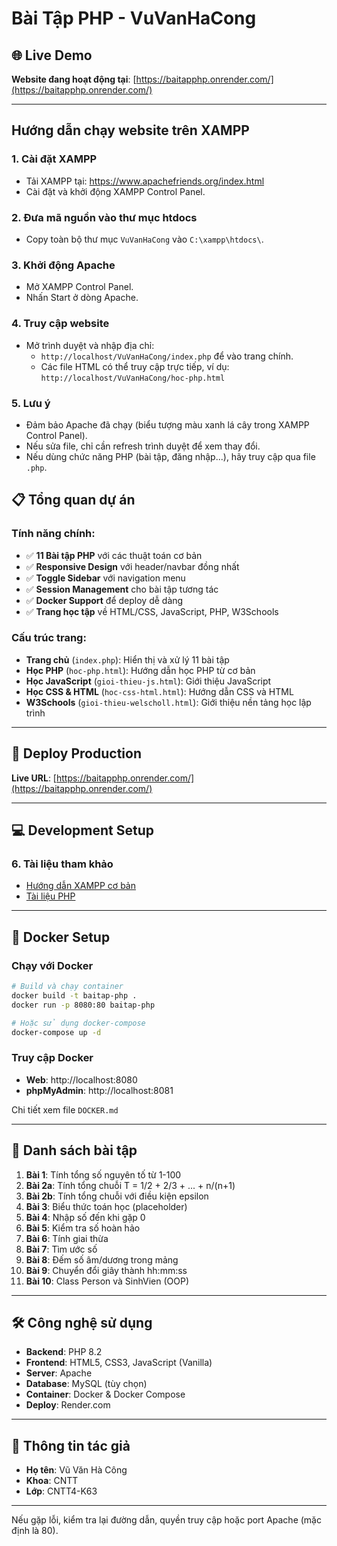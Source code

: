 # Bài Tập PHP - VuVanHaCong

## 🌐 Live Demo
**Website đang hoạt động tại**: [https://baitapphp.onrender.com/](https://baitapphp.onrender.com/)

---

## Hướng dẫn chạy website trên XAMPP

### 1. Cài đặt XAMPP
- Tải XAMPP tại: https://www.apachefriends.org/index.html
- Cài đặt và khởi động XAMPP Control Panel.

### 2. Đưa mã nguồn vào thư mục htdocs
- Copy toàn bộ thư mục `VuVanHaCong` vào `C:\xampp\htdocs\`.

### 3. Khởi động Apache
- Mở XAMPP Control Panel.
- Nhấn Start ở dòng Apache.

### 4. Truy cập website
- Mở trình duyệt và nhập địa chỉ:
  - `http://localhost/VuVanHaCong/index.php` để vào trang chính.
  - Các file HTML có thể truy cập trực tiếp, ví dụ: `http://localhost/VuVanHaCong/hoc-php.html`

### 5. Lưu ý
- Đảm bảo Apache đã chạy (biểu tượng màu xanh lá cây trong XAMPP Control Panel).
- Nếu sửa file, chỉ cần refresh trình duyệt để xem thay đổi.
- Nếu dùng chức năng PHP (bài tập, đăng nhập...), hãy truy cập qua file `.php`.

## 📋 Tổng quan dự án

### Tính năng chính:
- ✅ **11 Bài tập PHP** với các thuật toán cơ bản
- ✅ **Responsive Design** với header/navbar đồng nhất
- ✅ **Toggle Sidebar** với navigation menu
- ✅ **Session Management** cho bài tập tương tác
- ✅ **Docker Support** để deploy dễ dàng
- ✅ **Trang học tập** về HTML/CSS, JavaScript, PHP, W3Schools

### Cấu trúc trang:
- **Trang chủ** (`index.php`): Hiển thị và xử lý 11 bài tập
- **Học PHP** (`hoc-php.html`): Hướng dẫn học PHP từ cơ bản
- **Học JavaScript** (`gioi-thieu-js.html`): Giới thiệu JavaScript
- **Học CSS & HTML** (`hoc-css-html.html`): Hướng dẫn CSS và HTML
- **W3Schools** (`gioi-thieu-welscholl.html`): Giới thiệu nền tảng học lập trình

---

## 🚀 Deploy Production
**Live URL**: [https://baitapphp.onrender.com/](https://baitapphp.onrender.com/)

---

## 💻 Development Setup

### 6. Tài liệu tham khảo
- [Hướng dẫn XAMPP cơ bản](https://www.apachefriends.org/faq_windows.html)
- [Tài liệu PHP](https://www.php.net/manual/vi/)

---

## 🐳 Docker Setup

### Chạy với Docker
```bash
# Build và chạy container
docker build -t baitap-php .
docker run -p 8080:80 baitap-php

# Hoặc sử dụng docker-compose
docker-compose up -d
```

### Truy cập Docker
- **Web**: http://localhost:8080
- **phpMyAdmin**: http://localhost:8081

Chi tiết xem file `DOCKER.md`

---

## 📝 Danh sách bài tập

1. **Bài 1**: Tính tổng số nguyên tố từ 1-100
2. **Bài 2a**: Tính tổng chuỗi T = 1/2 + 2/3 + ... + n/(n+1)
3. **Bài 2b**: Tính tổng chuỗi với điều kiện epsilon
4. **Bài 3**: Biểu thức toán học (placeholder)
5. **Bài 4**: Nhập số đến khi gặp 0
6. **Bài 5**: Kiểm tra số hoàn hảo
7. **Bài 6**: Tính giai thừa
8. **Bài 7**: Tìm ước số
9. **Bài 8**: Đếm số âm/dương trong mảng
10. **Bài 9**: Chuyển đổi giây thành hh:mm:ss
11. **Bài 10**: Class Person và SinhVien (OOP)

---

## 🛠️ Công nghệ sử dụng

- **Backend**: PHP 8.2
- **Frontend**: HTML5, CSS3, JavaScript (Vanilla)
- **Server**: Apache
- **Database**: MySQL (tùy chọn)
- **Container**: Docker & Docker Compose
- **Deploy**: Render.com

---

## 👤 Thông tin tác giả

- **Họ tên**: Vũ Văn Hà Công
- **Khoa**: CNTT
- **Lớp**: CNTT4-K63

---
Nếu gặp lỗi, kiểm tra lại đường dẫn, quyền truy cập hoặc port Apache (mặc định là 80).
